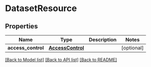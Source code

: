 # DatasetResource

## Properties
Name | Type | Description | Notes
------------ | ------------- | ------------- | -------------
**access_control** | [**AccessControl**](AccessControl.md) |  | [optional] 

[[Back to Model list]](../README.md#documentation-for-models) [[Back to API list]](../README.md#documentation-for-api-endpoints) [[Back to README]](../README.md)


